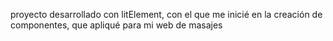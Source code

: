 proyecto desarrollado con litElement, con el que me inicié en la creación de componentes, que apliqué para mi web de masajes